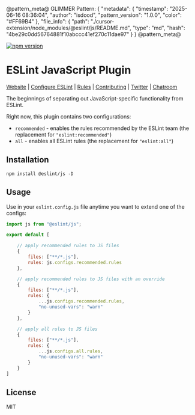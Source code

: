 @pattern_meta@
GLIMMER Pattern:
{
  "metadata": {
    "timestamp": "2025-06-16 08:36:04",
    "author": "isdood",
    "pattern_version": "1.0.0",
    "color": "#FF69B4"
  },
  "file_info": {
    "path": "./cursor-extension/node_modules/@eslint/js/README.md",
    "type": "md",
    "hash": "4be29c0dd56764881f10abccc41ef270c11dae97"
  }
}
@pattern_meta@

[![npm version](https://img.shields.io/npm/v/@eslint/js.svg)](https://www.npmjs.com/package/@eslint/js)

# ESLint JavaScript Plugin

[Website](https://eslint.org) | [Configure ESLint](https://eslint.org/docs/latest/use/configure) | [Rules](https://eslint.org/docs/rules/) | [Contributing](https://eslint.org/docs/latest/contribute) | [Twitter](https://twitter.com/geteslint) | [Chatroom](https://eslint.org/chat)

The beginnings of separating out JavaScript-specific functionality from ESLint.

Right now, this plugin contains two configurations:

* `recommended` - enables the rules recommended by the ESLint team (the replacement for `"eslint:recommended"`)
* `all` - enables all ESLint rules (the replacement for `"eslint:all"`)

## Installation

```shell
npm install @eslint/js -D
```

## Usage

Use in your `eslint.config.js` file anytime you want to extend one of the configs:

```js
import js from "@eslint/js";

export default [

    // apply recommended rules to JS files
    {
        files: ["**/*.js"],
        rules: js.configs.recommended.rules
    },

    // apply recommended rules to JS files with an override
    {
        files: ["**/*.js"],
        rules: {
            ...js.configs.recommended.rules,
            "no-unused-vars": "warn"
        } 
    },

    // apply all rules to JS files
    {
        files: ["**/*.js"],
        rules: {
            ...js.configs.all.rules,
            "no-unused-vars": "warn"
        } 
    }
]
```

## License

MIT
